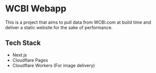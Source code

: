 # WCBI Webapp

This is a project that aims to pull data from WCBI.com at build time and deliver a static website for the sake of performance.

## Tech Stack

- Next.js
- Cloudflare Pages
- Cloudflare Workers (For image delivery)
